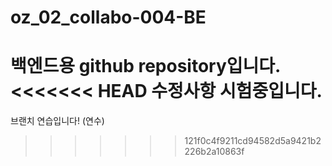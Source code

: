 # oz_02_collabo-004-BE

백엔드용 github repository입니다.
<<<<<<< HEAD
수정사항 시험중입니다.
=======

브랜치 연습입니다! (연수)
>>>>>>> 121f0c4f9211cd94582d5a9421b2226b2a10863f
